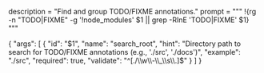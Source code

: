 description = "Find and group TODO/FIXME annotations."
prompt = """
!{rg -n "TODO|FIXME" -g '!node_modules' $1 || grep -RInE 'TODO|FIXME' $1}
"""

{
  "args": [
    {
      "id": "$1",
      "name": "search_root",
      "hint": "Directory path to search for TODO/FIXME annotations (e.g., './src', './docs')",
      "example": "./src",
      "required": true,
      "validate": "^[./\\w\\-\\_\\s\\.]$"
    }
  ]
}
